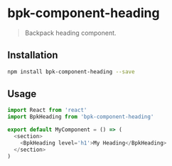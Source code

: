 # bpk-component-heading

> Backpack heading component.

## Installation

```sh
npm install bpk-component-heading --save
```

## Usage

```js
import React from 'react'
import BpkHeading from 'bpk-component-heading'

export default MyComponent = () => (
  <section>
    <BpkHeading level='h1'>My Heading</BpkHeading>
  </section>
)
```
